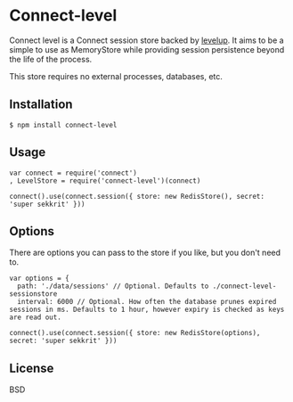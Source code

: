 # Connect-level

Connect level is a Connect session store backed by [levelup](https://github.com/rvagg/node-levelup). It aims to be a simple to use as MemoryStore while providing session persistence beyond the life of the process.

This store requires no external processes, databases, etc.

## Installation
	$ npm install connect-level

## Usage
    var connect = require('connect')
    , LevelStore = require('connect-level')(connect)

    connect().use(connect.session({ store: new RedisStore(), secret: 'super sekkrit' }))

## Options
There are options you can pass to the store if you like, but you don't need to.

    var options = {
      path: './data/sessions' // Optional. Defaults to ./connect-level-sessionstore
      interval: 6000 // Optional. How often the database prunes expired sessions in ms. Defaults to 1 hour, however expiry is checked as keys are read out.

    connect().use(connect.session({ store: new RedisStore(options), secret: 'super sekkrit' }))

## License
BSD
